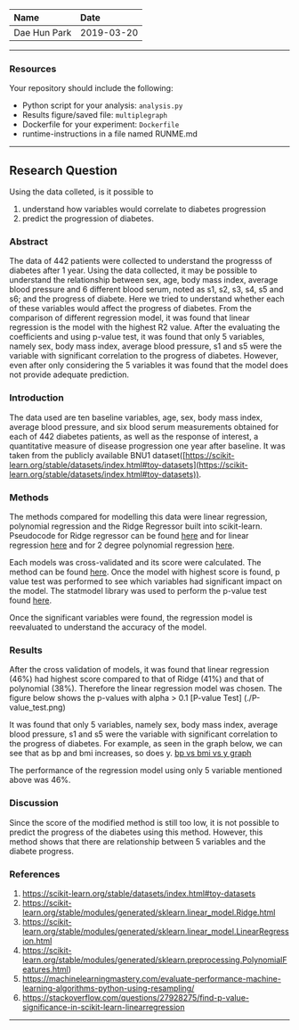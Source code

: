 | Name | Date |
|:-------|:---------------|
|Dae Hun Park| 2019-03-20|

-----

### Resources
Your repository should include the following:

- Python script for your analysis: `analysis.py`
- Results figure/saved file: `multiplegraph` 
- Dockerfile for your experiment: `Dockerfile`
- runtime-instructions in a file named RUNME.md

-----

## Research Question

Using the data colleted, is it possible to 
1. understand how variables would correlate to diabetes progression
2. predict the progression of diabetes.

### Abstract

The data of 442 patients were collected to understand the progresss of diabetes after 1 year. Using the data collected, it may be possible to understand the relationship between sex, age, body mass index, average blood pressure and 6 different blood serum, noted as s1, s2, s3, s4, s5 and s6; and the progress of diabete. Here we tried to understand whether each of these variables would affect the progress of diabetes. From the comparison of different regression model, it was found that linear regression is the model with the highest R2 value. After the evaluating the coefficients and using p-value test, it was found that only 5 variables, namely sex, body mass index, average blood pressure, s1 and s5 were the variable with significant correlation to the progress of diabetes. However, even after only considering the 5 variables it was found that the model does not provide adequate prediction.

### Introduction

The data used are ten baseline variables, age, sex, body mass index, average blood pressure, and six blood serum measurements obtained for each of 442 diabetes patients, as well as the response of interest, a quantitative measure of disease progression one year after baseline. It was taken from the publicly available BNU1 dataset([https://scikit-learn.org/stable/datasets/index.html#toy-datasets](https://scikit-learn.org/stable/datasets/index.html#toy-datasets)).

### Methods

The methods compared for modelling this data were linear regression, polynomial regression and the Ridge Regressor built into scikit-learn. Pseudocode for Ridge regressor can be found [here](https://scikit-learn.org/stable/modules/generated/sklearn.linear_model.Ridge.html) and for linear regression [here](https://scikit-learn.org/stable/modules/generated/sklearn.linear_model.LinearRegression.html) and for 2 degree polynomial regression [here](https://scikit-learn.org/stable/modules/generated/sklearn.preprocessing.PolynomialFeatures.html). 

Each models was cross-validated and its score were calculated. The method can be found [here](https://machinelearningmastery.com/evaluate-performance-machine-learning-algorithms-python-using-resampling/). Once the model with highest score is found, p value test was performed to see which variables had significant impact on the model. The statmodel library was used to perform the p-value test found [here](https://stackoverflow.com/questions/27928275/find-p-value-significance-in-scikit-learn-linearregression). 

Once the significant variables were found, the regression model is reevaluated to understand the accuracy of the model.

### Results

After the cross validation of models, it was found that linear regression (46%) had highest score compared to that of Ridge (41%) and that of polynomial (38%). Therefore the linear regression model was chosen. The figure below shows the p-values with alpha > 0.1
[P-value Test] (./P-value_test.png)

It was found that only 5 variables, namely sex, body mass index, average blood pressure, s1 and s5 were the variable with significant correlation to the progress of diabetes. For example, as seen in the graph below, we can see that as bp and bmi increases, so does y.
[bp vs bmi vs y graph](./MultipleGraph/bp_vs_bmi_vs_Y.html)

The performance of the regression model using only 5 variable mentioned above was 46%.

### Discussion

Since the score of the modified method is still too low, it is not possible to predict the progress of the diabetes using this method. However, this method shows that there are relationship between 5 variables and the diabete progress. 


### References
1. https://scikit-learn.org/stable/datasets/index.html#toy-datasets
2. https://scikit-learn.org/stable/modules/generated/sklearn.linear_model.Ridge.html
3. https://scikit-learn.org/stable/modules/generated/sklearn.linear_model.LinearRegression.html
4. https://scikit-learn.org/stable/modules/generated/sklearn.preprocessing.PolynomialFeatures.html)
5. https://machinelearningmastery.com/evaluate-performance-machine-learning-algorithms-python-using-resampling/
6. https://stackoverflow.com/questions/27928275/find-p-value-significance-in-scikit-learn-linearregression 

-------
